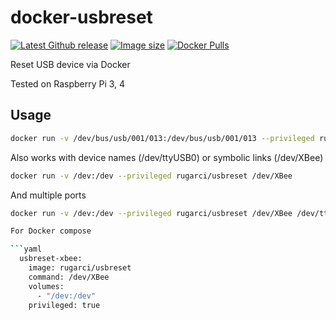 # docker-usbreset

[![Latest Github release](https://img.shields.io/github/release/rugarci/docker-usbreset.svg)](https://github.com/rugarci/docker-usbreset/releases/latest)
[![Image size](https://img.shields.io/docker/image-size/rugarci/usbreset/latest)](https://hub.docker.com/r/rugarci/usbreset)
[![Docker Pulls](https://img.shields.io/docker/pulls/rugarci/usbreset.svg)](https://hub.docker.com/r/rugarci/usbreset/)

Reset USB device via Docker

Tested on Raspberry Pi 3, 4 

## Usage

```bash
docker run -v /dev/bus/usb/001/013:/dev/bus/usb/001/013 --privileged rugarci/usbreset /dev/bus/usb/001/013
```

Also works with device names (/dev/ttyUSB0) or symbolic links (/dev/XBee)

```bash
docker run -v /dev:/dev --privileged rugarci/usbreset /dev/XBee
```
And multiple ports
```bash
docker run -v /dev:/dev --privileged rugarci/usbreset /dev/XBee /dev/ttyUSB4

For Docker compose

```yaml
  usbreset-xbee:
    image: rugarci/usbreset
    command: /dev/XBee
    volumes:
      - "/dev:/dev"
    privileged: true
```


